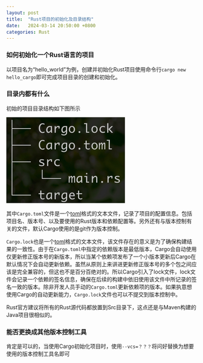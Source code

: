 ```yaml
---
layout: post
title:  "Rust项目的初始化及目录结构"
date:   2024-03-14 20:50:00 +0800
categories: Rust
---
```

### 如何初始化一个Rust语言的项目
以项目名为“hello_world”为例，创建并初始化Rust项目使用命令行`cargo new hello_cargo`即可完成项目目录的创建和初始化。

### 目录内都有什么
初始的项目目录结构如下图所示

![初始目录结构](https://github.com/liuhaoduoduo/liuhaoduoduo.github.io/raw/main/images/240314190546.jpg)

其中`Cargo.toml`文件是一个[toml](https://toml.io/en/)格式的文本文件，记录了项目的配置信息。包括项目名、版本号、以及要使用的Rust版本和依赖配置等。另外还有与版本控制有关的文件，默认Cargo使用的是git作为版本控制。

`Cargo.lock`也是一个[toml](https://toml.io/en/)格式的文本文件，该文件存在的意义是为了确保构建结果的一致性。由于在`Cargo.toml`中指定的依赖版本是最低版本，Cargo会自动使用仅更新修正版本号的新版本，所以当某个依赖项发布了一个小版本更新后Cargo在默认情况下会自动更新依赖。虽然从原则上来讲进更新修正版本号的多个包之间应该是完全兼容的，但这也不是百分百绝对的。所以Cargo引入了lock文件，lock文件会记录一个依赖的签名信息，确保在后续的构建中依旧使用该文件中所记录的签名一致的版本。除非开发人员手动的`Cargo.toml`更新依赖项的版本。如果执意想使用Cargo的自动更新能力，`Cargo.lock`文件也可以不提交到版本控制中。

Rust官方建议将所有的Rust源代码都放置到Src目录下，这点还是与Maven构建的Java项目很相似的。

### 能否更换成其他版本控制工具
肯定是可以的，当使用Cargo初始化项目时，使用`--vcs=？？？`将问好替换为想要使用的版本控制工具名即可